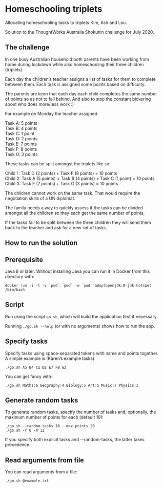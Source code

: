 # Homeschooling triplets

Allocating homeschooling tasks to triplets Kim, Ash and Lou.

Solution to the ThoughtWorks Australia Shokunin challenge for July 2020.

## The challenge

In one busy Australian household both parents have been working from home during lockdown
while also homeschooling their three children (triplets).

Each day the children’s teacher assigns a list of tasks for them to complete between them.
Each task is assigned some points based on difficulty.

The parents are keen that each day each child completes the same number of points so as not
to fall behind. And also to stop the constant bickering about who does more/less work :)

For example on Monday the teacher assigned:

 Task A: 5 points  
 Task B: 4 points  
 Task C: 1 point  
 Task D: 2 points  
 Task E: 7 points  
 Task F: 8 points  
 Task G: 3 points  

 These tasks can be split amongst the triplets like so:

 Child 1: Task D (2 points) + Task F (8 points) = 10 points  
 Child 2: Task A (5 points) + Task B (4 points) + Task C (1 point) = 10 points  
 Child 3: Task E (7 points) + Task G (3 points) = 10 points  

The children cannot work on the same task. That would require the negotiation skills of
 a UN diplomat.

The family needs a way to quickly assess if the tasks can be divided amongst all the children
so they each get the same number of points.

If the tasks fail to be split between the three children they will send them back to the 
teacher and ask for a new set of tasks.

## How to run the solution

## Prerequisite

Java 8 or later. Without installing Java you can run it in Docker from this directory with:

    docker run -i -t -v `pwd`:`pwd` -w `pwd` adoptopenjdk:8-jdk-hotspot /bin/bash

## Script

Run using the script `go.sh`, which will build the application first if necessary.

Running `./go.sh --help` (or with no arguments) shows how to run the app.

## Specify tasks

Specify tasks using space-separated tokens with name and points together. A simple
example is (Karen’s example tasks):

    ./go.sh A5 B4 C1 D2 E7 F8 G3

You can get fancy with:

    ./go.sh Maths:6 Geography:4 Biology:5 Art:5 Music:7 Physics:3

## Generate random tasks

To generate random tasks, specify the number of tasks and, optionally, the maximum
number of points for each (default 10):

    ./go.sh --random-tasks 10 --max-points 20
    ./go.sh -r 8 -m 12

If you specify both explicit tasks and --random-tasks, the latter takes precedence.  

## Read arguments from file

You can read arguments from a file:

    ./go.sh @example.txt
